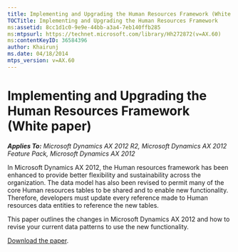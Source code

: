 ```yaml
---
title: Implementing and Upgrading the Human Resources Framework (White paper)
TOCTitle: Implementing and Upgrading the Human Resources Framework
ms:assetid: 8cc1d1c0-9e9e-44bb-a3a4-7eb140ffb285
ms:mtpsurl: https://technet.microsoft.com/library/Hh272872(v=AX.60)
ms:contentKeyID: 36584396
author: Khairunj
ms.date: 04/18/2014
mtps_version: v=AX.60
---
```


# Implementing and Upgrading the Human Resources Framework (White paper) 


_**Applies To:** Microsoft Dynamics AX 2012 R2, Microsoft Dynamics AX 2012 Feature Pack, Microsoft Dynamics AX 2012_

In Microsoft Dynamics AX 2012, the Human resources framework has been enhanced to provide better flexibility and sustainability across the organization. The data model has also been revised to permit many of the core Human resources tables to be shared and to enable new functionality. Therefore, developers must update every reference made to Human resources data entities to reference the new tables.

This paper outlines the changes in Microsoft Dynamics AX 2012 and how to revise your current data patterns to use the new functionality.

[Download the paper](http://go.microsoft.com/fwlink/?linkid=213128).

  


